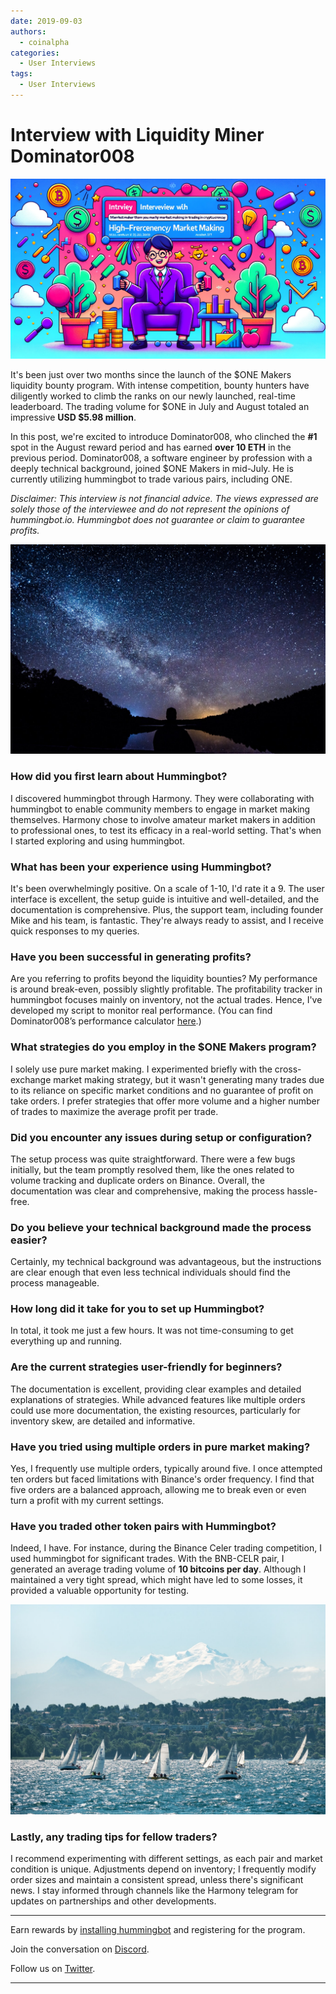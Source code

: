 ```yaml
---
date: 2019-09-03
authors:
  - coinalpha
categories:
  - User Interviews
tags:
  - User Interviews
---
```


# Interview with Liquidity Miner Dominator008

![cover](cover.webp)

It's been just over two months since the launch of the $ONE Makers liquidity bounty program. With intense competition, bounty hunters have diligently worked to climb the ranks on our newly launched, real-time leaderboard. The trading volume for $ONE in July and August totaled an impressive **USD $5.98 million**.

In this post, we're excited to introduce Dominator008, who clinched the **#1** spot in the August reward period and has earned **over 10 ETH** in the previous period. Dominator008, a software engineer by profession with a deeply technical background, joined $ONE Makers in mid-July. He is currently utilizing hummingbot to trade various pairs, including ONE.

<!-- more -->

*Disclaimer: This interview is not financial advice. The views expressed are solely those of the interviewee and do not represent the opinions of hummingbot.io. Hummingbot does not guarantee or claim to guarantee profits.*

![](image1.jpeg)

### How did you first learn about Hummingbot?

I discovered hummingbot through Harmony. They were collaborating with hummingbot to enable community members to engage in market making themselves. Harmony chose to involve amateur market makers in addition to professional ones, to test its efficacy in a real-world setting. That's when I started exploring and using hummingbot.

### What has been your experience using Hummingbot?

It's been overwhelmingly positive. On a scale of 1-10, I'd rate it a 9. The user interface is excellent, the setup guide is intuitive and well-detailed, and the documentation is comprehensive. Plus, the support team, including founder Mike and his team, is fantastic. They're always ready to assist, and I receive quick responses to my queries.

### Have you been successful in generating profits?

Are you referring to profits beyond the liquidity bounties? My performance is around break-even, possibly slightly profitable. The profitability tracker in hummingbot focuses mainly on inventory, not the actual trades. Hence, I've developed my script to monitor real performance. (You can find Dominator008’s performance calculator [here](https://github.com/Dominator008/hummingbot-trades-calculator).)

### What strategies do you employ in the $ONE Makers program?

I solely use pure market making. I experimented briefly with the cross-exchange market making strategy, but it wasn't generating many trades due to its reliance on specific market conditions and no guarantee of profit on take orders. I prefer strategies that offer more volume and a higher number of trades to maximize the average profit per trade.

### Did you encounter any issues during setup or configuration?

The setup process was quite straightforward. There were a few bugs initially, but the team promptly resolved them, like the ones related to volume tracking and duplicate orders on Binance. Overall, the documentation was clear and comprehensive, making the process hassle-free.

### Do you believe your technical background made the process easier?

Certainly, my technical background was advantageous, but the instructions are clear enough that even less technical individuals should find the process manageable.

### How long did it take for you to set up Hummingbot?

In total, it took me just a few hours. It was not time-consuming to get everything up and running.

### Are the current strategies user-friendly for beginners?

The documentation is excellent, providing clear examples and detailed explanations of strategies. While advanced features like multiple orders could use more documentation, the existing resources, particularly for inventory skew, are detailed and informative.

### Have you tried using multiple orders in pure market making?

Yes, I frequently use multiple orders, typically around five. I once attempted ten orders but faced limitations with Binance's order frequency. I find that five orders are a balanced approach, allowing me to break even or even turn a profit with my current settings.

### Have you traded other token pairs with Hummingbot?

Indeed, I have. For instance, during the Binance Celer trading competition, I used hummingbot for significant trades. With the BNB-CELR pair, I generated an average trading volume of **10 bitcoins per day**. Although I maintained a very tight spread, which might have led to some losses, it provided a valuable opportunity for testing.

![](image2.jpeg)

### Lastly, any trading tips for fellow traders?

I recommend experimenting with different settings, as each pair and market condition is unique. Adjustments depend on inventory; I frequently modify order sizes and maintain a consistent spread, unless there's significant news. I stay informed through channels like the Harmony telegram for updates on partnerships and other developments.

------------------------------------------

Earn rewards by [installing hummingbot](https://github.com/hummingbot/hummingbot) and registering for the program.

Join the conversation on [Discord](https://discord.gg/85Ms9QUQ).

Follow us on [Twitter](https://twitter.com/hummingbot_io).

---
